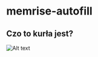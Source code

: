 # memrise-autofill

## Czo to kurła jest?

![Alt text](https://assets.digitalocean.com/articles/alligator/boo.svg "a title")

